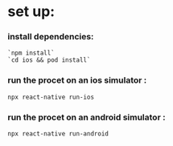 # set up:
### install dependencies:
    `npm install`
    `cd ios && pod install`
### run the procet on an ios simulator :
  `npx react-native run-ios`

### run the procet on an android simulator :
  `npx react-native run-android`